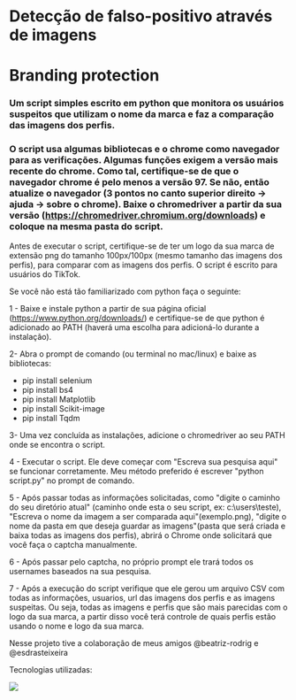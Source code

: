 # Detecção de falso-positivo através de imagens
# Branding protection


  ### Um script simples escrito em python que monitora os usuários suspeitos que utilizam o nome da marca e faz a comparação das imagens dos perfis. 

### O script usa algumas bibliotecas e o chrome como navegador para as verificações. Algumas funções exigem a versão mais recente do chrome. Como tal, certifique-se de que o navegador chrome é pelo menos a versão 97. Se não, então atualize o navegador (3 pontos no canto superior direito -> ajuda -> sobre o chrome). Baixe o chromedriver a partir da sua versão (https://chromedriver.chromium.org/downloads) e coloque na mesma pasta do script.

Antes de executar o script, certifique-se de ter um logo da sua marca de extensão png do tamanho 100px/100px (mesmo tamanho das imagens dos perfis), para comparar com as imagens dos perfis. O script é escrito para usuários do TikTok.

Se você não está tão familiarizado com python faça o seguinte:

1 - Baixe e instale python a partir de sua página oficial (https://www.python.org/downloads/) e certifique-se de que python é adicionado ao PATH (haverá uma escolha para adicioná-lo durante a instalação).

2- Abra o prompt de comando (ou terminal no mac/linux) e baixe as bibliotecas:
- pip install selenium
- pip install bs4
- pip install Matplotlib
- pip install Scikit-image
- pip install Tqdm

3- Uma vez concluída as instalações, adicione o chromedriver ao seu PATH onde se encontra o script.

4 - Executar o script. Ele deve começar com "Escreva sua pesquisa aqui" se funcionar corretamente. Meu método preferido é escrever "python script.py" no prompt de comando.

5 - Após passar todas as informações solicitadas, como "digite o caminho do seu diretório atual" (caminho onde esta o seu script, ex: c:\users\teste), "Escreva o nome da imagem a ser comparada aqui"(exemplo.png), "digite o nome da pasta em que deseja guardar as imagens"(pasta que será criada e baixa todas as imagens dos perfis), abrirá o Chrome onde solicitará que você faça o captcha manualmente.

6 - Após passar pelo captcha, no próprio prompt ele trará todos os usernames baseados na sua pesquisa.

7 - Após a execução do script verifique que ele gerou um arquivo CSV com todas as informações, usuarios, url das imagens dos perfis e as imagens suspeitas. Ou seja, todas as imagens e perfis que são mais parecidas com o logo da sua marca, a partir disso você terá controle de quais perfis estão usando o nome e logo da sua marca.

Nesse projeto tive a colaboração de meus amigos @beatriz-rodrig e @esdrasteixeira

Tecnologias utilizadas:

<img src= "https://img.shields.io/badge/Python-FFD43B?style=for-the-badge&logo=python&logoColor=blue"/>
